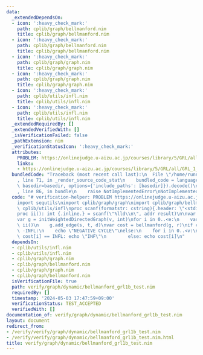 ```yaml
---
data:
  _extendedDependsOn:
  - icon: ':heavy_check_mark:'
    path: cplib/graph/bellmanford.nim
    title: cplib/graph/bellmanford.nim
  - icon: ':heavy_check_mark:'
    path: cplib/graph/bellmanford.nim
    title: cplib/graph/bellmanford.nim
  - icon: ':heavy_check_mark:'
    path: cplib/graph/graph.nim
    title: cplib/graph/graph.nim
  - icon: ':heavy_check_mark:'
    path: cplib/graph/graph.nim
    title: cplib/graph/graph.nim
  - icon: ':heavy_check_mark:'
    path: cplib/utils/infl.nim
    title: cplib/utils/infl.nim
  - icon: ':heavy_check_mark:'
    path: cplib/utils/infl.nim
    title: cplib/utils/infl.nim
  _extendedRequiredBy: []
  _extendedVerifiedWith: []
  _isVerificationFailed: false
  _pathExtension: nim
  _verificationStatusIcon: ':heavy_check_mark:'
  attributes:
    PROBLEM: https://onlinejudge.u-aizu.ac.jp/courses/library/5/GRL/all/GRL_1_B
    links:
    - https://onlinejudge.u-aizu.ac.jp/courses/library/5/GRL/all/GRL_1_B
  bundledCode: "Traceback (most recent call last):\n  File \"/home/runner/.local/lib/python3.10/site-packages/onlinejudge_verify/documentation/build.py\"\
    , line 71, in _render_source_code_stat\n    bundled_code = language.bundle(stat.path,\
    \ basedir=basedir, options={'include_paths': [basedir]}).decode()\n  File \"/home/runner/.local/lib/python3.10/site-packages/onlinejudge_verify/languages/nim.py\"\
    , line 86, in bundle\n    raise NotImplementedError\nNotImplementedError\n"
  code: "# verification-helper: PROBLEM https://onlinejudge.u-aizu.ac.jp/courses/library/5/GRL/all/GRL_1_B\n\
    import sequtils\nimport cplib/graph/graph\nimport cplib/graph/bellmanford\nimport\
    \ cplib/utils/infl\nproc scanf(formatstr: cstring){.header: \"<stdio.h>\", varargs.}\n\
    proc ii(): int {.inline.} = scanf(\"%lld\\n\", addr result)\n\nvar v, e, r = ii()\n\
    var g = initWeightedDirectedGraph(v, int)\nfor i in 0..<e:\n    var s, t, d =\
    \ ii()\n    g.add_edge(s, t, d)\nvar cost = bellmanford(g, r)\nif cost.min ==\
    \ -INFL:\n    echo \"NEGATIVE CYCLE\"\nelse:\n    for i in 0..<v:\n        if\
    \ cost[i] == INFL: echo \"INF\"\n        else: echo cost[i]\n"
  dependsOn:
  - cplib/utils/infl.nim
  - cplib/utils/infl.nim
  - cplib/graph/graph.nim
  - cplib/graph/bellmanford.nim
  - cplib/graph/graph.nim
  - cplib/graph/bellmanford.nim
  isVerificationFile: true
  path: verify/graph/dynamic/bellmanford_grl1b_test.nim
  requiredBy: []
  timestamp: '2024-05-03 17:47:59+09:00'
  verificationStatus: TEST_ACCEPTED
  verifiedWith: []
documentation_of: verify/graph/dynamic/bellmanford_grl1b_test.nim
layout: document
redirect_from:
- /verify/verify/graph/dynamic/bellmanford_grl1b_test.nim
- /verify/verify/graph/dynamic/bellmanford_grl1b_test.nim.html
title: verify/graph/dynamic/bellmanford_grl1b_test.nim
---
```

